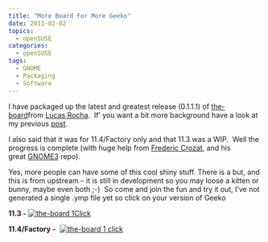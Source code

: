 ```yaml
---
title: "More Board For More Geeko"
date: 2011-02-02
topics:
  - openSUSE
categories:
  - openSUSE
tags:
  - GNOME
  - Packaging
  - Software
---
```

I have packaged up the latest and greatest release (0.1.1.1) of [the-board][1]from [Lucas Rocha][2].  If’ you want a bit more background have a look at my previous [post][3].

 [1]: http://live.gnome.org/TheBoardProject "The Board project"
 [2]: http://lucasr.org/ "lucas rat mundo"
 [3]: /post/2011-01-18-the-board-packaged-for-your-pleasure "The Board - packaged for your pleasure"

I also said that it was for 11.4/Factory only and that 11.3 was a WIP.  Well the progress is complete (with huge help from [Frederic Crozat][4], and his great [GNOME3][5] repo).

 [4]: http://blog.crozat.net/ "fcrozat - a crazy French man"
 [5]: http://blog.crozat.net/2011/01/gnome-3-live-cd-usb-test-image.html "GNOME3 Image for openSUSE"

Yes, more people can have some of this cool shiny stuff. There is a but, and this is from upstream – it is still in development so you may loose a kitten or bunny, maybe even both ;-)  So come and join the fun and try it out, I’ve not generated a single .ymp file yet so click on your version of Geeko

**11.3 -** [![the-board 1Click][8]][9]

 [8]: ../../../images/1-click.png

 [9]: http://software.opensuse.org/ymp/home:FunkyPenguin:the-board/openSUSE_11.3/the-board.ymp?base=openSUSE:11.3&query=the-board "1 Click install of the-board on openSUSE 11.3"

**11.4/Factory -**  [![the-board 1 click][8]][10]

 [10]: http://software.opensuse.org/ymp/home:FunkyPenguin:the-board/openSUSE_Factory/the-board.ymp?base=openSUSE:Factory&query=the-board "1 Click install of the-board on openSUSE 11.4/Factory"
